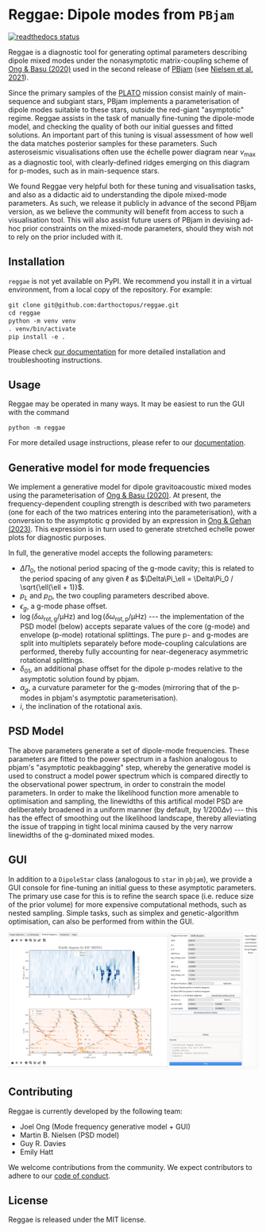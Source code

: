 # Reggae: Dipole modes from `PBjam`

<a href="https://pb-reggae.readthedocs.io/en/latest/?badge=latest"><img src="https://readthedocs.org/projects/pb-reggae/badge/?version=latest" alt="readthedocs status" /></a>

Reggae is a diagnostic tool for generating optimal parameters describing dipole mixed modes under the nonasymptotic matrix-coupling scheme of [Ong & Basu (2020)](https://ui.adsabs.harvard.edu/abs/2020ApJ...898..127O/abstract) used in the second release of [PBjam](https://github.com/grd349/PBjam) (see [Nielsen et al. 2021](https://ui.adsabs.harvard.edu/abs/2021AJ....161...62N/abstract)).

Since the primary samples of the [PLATO](https://platomission.com/) mission consist mainly of main-sequence and subgiant stars, PBjam implements a parameterisation of dipole modes suitable to these stars, outside the red-giant "asymptotic" regime. Reggae assists in the task of manually fine-tuning the dipole-mode model, and checking the quality of both our initial guesses and fitted solutions. An important part of this tuning is visual assessment of how well the data matches posterior samples for these parameters. Such asteroseismic visualisations often use the échelle power diagram near $\nu_{\mathrm{max}}$ as a diagnostic tool, with clearly-defined ridges emerging on this diagram for p-modes, such as in main-sequence stars.

We found Reggae very helpful both for these tuning and visualisation tasks, and also as a didactic aid to understanding the dipole mixed-mode parameters. As such, we release it publicly in advance of the second PBjam version, as we believe the community will benefit from access to such a visualisation tool. This will also assist future users of PBjam in devising ad-hoc prior constraints on the mixed-mode parameters, should they wish not to rely on the prior included with it.

## Installation

`reggae` is not yet available on PyPI. We recommend you install it in a virtual environment, from a local copy of the repository. For example:

```
git clone git@github.com:darthoctopus/reggae.git
cd reggae
python -m venv venv
. venv/bin/activate
pip install -e .
```

Please check [our documentation](https://pb-reggae.readthedocs.io/en/latest/installation.html) for more detailed installation and troubleshooting instructions.

## Usage

Reggae may be operated in many ways. It may be easiest to run the GUI with the command

```
python -m reggae
```

For more detailed usage instructions, please refer to our [documentation](https://pb-reggae.readthedocs.io/en/latest/usage.html).

## Generative model for mode frequencies

We implement a generative model for dipole gravitoacoustic mixed modes using the parameterisation of [Ong & Basu (2020)](https://ui.adsabs.harvard.edu/abs/2020ApJ...898..127O/abstract). At present, the frequency-dependent coupling strength is described with two parameters (one for each of the two matrices entering into the parameterisation), with a conversion to the asymptotic $q$ provided by an expression in [Ong & Gehan (2023)](https://ui.adsabs.harvard.edu/abs/2023ApJ...946...92O/abstract). This expression is in turn used to generate stretched echelle power plots for diagnostic purposes.

In full, the generative model accepts the following parameters:

- $\Delta\Pi_0$, the notional period spacing of the g-mode cavity; this is related to the period spacing of any given $\ell$ as $\Delta\Pi_\ell = \Delta\Pi_0 / \sqrt{\ell(\ell + 1)}$.
- $p_L$ and $p_D$, the two coupling parameters described above.
- $\epsilon_g$, a g-mode phase offset.
- $\log \left(\delta\omega_\mathrm{rot, g} / \mathrm{\mu Hz}\right)$ and $\log \left(\delta\omega_\mathrm{rot, p} / \mathrm{\mu Hz}\right)$ --- the implementation of the PSD model (below) accepts separate values of the core (g-mode) and envelope (p-mode) rotational splittings. The pure p- and g-modes are split into multiplets separately before mode-coupling calculations are performed, thereby fully accounting for near-degeneracy asymmetric rotational splittings.
- $\delta_{01}$, an additional phase offset for the dipole p-modes relative to the asymptotic solution found by pbjam.
- $\alpha_g$, a curvature parameter for the g-modes (mirroring that of the p-modes in pbjam's asymptotic parameterisation).
- $i$, the inclination of the rotational axis.

## PSD Model

The above parameters generate a set of dipole-mode frequencies. These parameters are fitted to the power spectrum in a fashion analogous to pbjam's "asymptotic peakbagging" step, whereby the generative model is used to construct a model power spectrum which is compared directly to the observational power spectrum, in order to constrain the model parameters. In order to make the likelihood function more amenable to optimisation and sampling, the linewidths of this artifical model PSD are deliberately broadened in a uniform manner (by default, by $1/200 \Delta\nu$) --- this has the effect of smoothing out the likelihood landscape, thereby alleviating the issue of trapping in tight local minima caused by the very narrow linewidths of the g-dominated mixed modes.

## GUI

In addition to a `DipoleStar` class (analogous to `star` in `pbjam`), we provide a GUI console for fine-tuning an initial guess to these asymptotic parameters. The primary use case for this is to refine the search space (i.e. reduce size of the prior volume) for more expensive computational methods, such as nested sampling. Simple tasks, such as simplex and genetic-algorithm optimisation, can also be performed from within the GUI.

![Screenshot of the GUI in operation, showing frequency and period-échelle power diagrams](screenshots/echelle.png)

## Contributing

Reggae is currently developed by the following team:

- Joel Ong (Mode frequency generative model + GUI)
- Martin B. Nielsen (PSD model)
- Guy R. Davies
- Emily Hatt

We welcome contributions from the community. We expect contributors to adhere to our [code of conduct](CODE_OF_CONDUCT.md).

## License

Reggae is released under the MIT license.
